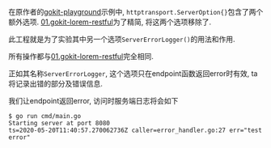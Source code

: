 在原作者的[gokit-playground]()示例中, `httptransport.ServerOption{}`包含了两个额外选项. [01.gokit-lorem-restful]()为了精简, 将这两个选项移除了. 

此工程就是为了实验其中另一个选项`ServerErrorLogger()`的用法和作用.

所有操作都与[01.gokit-lorem-restful]()完全相同.

正如其名称`ServerErrorLogger`, 这个选项只在endpoint函数返回error时有效, ta将记录出错的部分及错误信息.

我们让endpoint返回error, 访问时服务端日志将会如下

```console
$ go run cmd/main.go
Starting server at port 8080
ts=2020-05-20T11:40:57.270062736Z caller=error_handler.go:27 err="test error"
```

